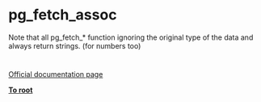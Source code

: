 # pg_fetch_assoc




<div class="phpcode"><span class="html">
Note that all pg_fetch_* function ignoring the original type of the data and always return strings. (for numbers too)</span>
</div>
  

#

[Official documentation page](https://www.php.net/manual/en/function.pg-fetch-assoc.php)

**[To root](/README.md)**